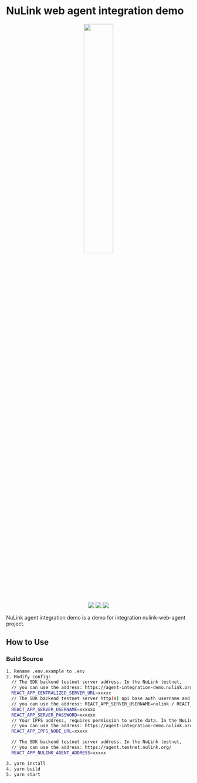 # NuLink web agent integration demo

<p align="center">
  <a href="https://www.nulink.org/"><img src="https://github.com/NuLink-network/nulink-resource/blob/94c5538a5fdc25e7d4391f4f2e4af60b3c480fc1/logo/nulink-bg-1.png" width=40%  /></a>
</p><p align="center">
  <a href="https://github.com/NuLink-network"><img src="https://img.shields.io/badge/Playground-NuLink_Network-brightgreen?logo=Parity%20Substrate" /></a>
  <a href="http://nulink.org/"><img src="https://img.shields.io/badge/made%20by-NuLink%20Foundation-blue.svg?style=flat-square" /></a>
  <a href="https://github.com/NuLink-network/nulink-web-agent-integration-demo"><img src="https://img.shields.io/badge/project-Nulink_SDK-yellow.svg?style=flat-square" /></a>
</p>NuLink agent integration demo is a demo for integration nulink-web-agent project.

## How to Use

### Build Source


```bash
1. Rename .env.example to .env
2. Modify config:
  // The SDK backend testnet server address. In the NuLink testnet,
  // you can use the address: https://agent-integration-demo.nulink.org/bk
  REACT_APP_CENTRALIZED_SERVER_URL=xxxxx
  // The SDK backend testnet server http(s) api base auth username and password. In the NuLink testnet,
  // you can use the address: REACT_APP_SERVER_USERNAME=nulink / REACT_APP_SERVER_PASSWORD=privacyshareisgood
  REACT_APP_SERVER_USERNAME=xxxxxx
  REACT_APP_SERVER_PASSWORD=xxxxxx
  // Your IPFS address, requires permission to write data. In the NuLink testnet,
  // you can use the address: https://agent-integration-demo.nulink.org/nuipfs
  REACT_APP_IPFS_NODE_URL=xxxxx

  // The SDK backend testnet server address. In the NuLink testnet,
  // you can use the address: https://agent.testnet.nulink.org/
  REACT_APP_NULINK_AGENT_ADDRESS=xxxxx 

3. yarn install
4. yarn build
5. yarn start
```
